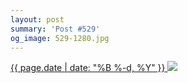 ```yaml
---
layout: post
summary: 'Post #529'
og_image: 529-1280.jpg
---
```


<p>
 <time>
  <a href="/529">
   {{ page.date | date: "%B %-d, %Y" }}
  </a>
 </time>
 <a href="/529">
  <img data-taken="8/24/2016" sizes="(min-width: 700px) 50vw, calc(100vw - 2rem)" src="{{ site.assets_url }}/529-640.jpg" srcset="{{ site.assets_url }}/529-320.jpg 320w, {{ site.assets_url }}/529-640.jpg 640w, {{ site.assets_url }}/529-960.jpg 960w, {{ site.assets_url }}/529-1280.jpg 1280w"/>
 </a>
</p>

